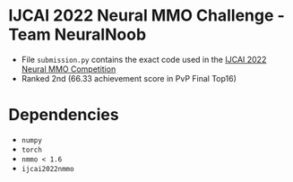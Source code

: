 # IJCAI 2022 Neural MMO Challenge - Team NeuralNoob

- File `submission.py` contains the exact code used in the [IJCAI 2022 Neural MMO Competition](https://www.aicrowd.com/challenges/ijcai-2022-the-neural-mmo-challenge)
- Ranked 2nd (66.33 achievement score in PvP Final Top16)

# Dependencies

- `numpy`
- `torch`
- `nmmo < 1.6`
- `ijcai2022nmmo`
